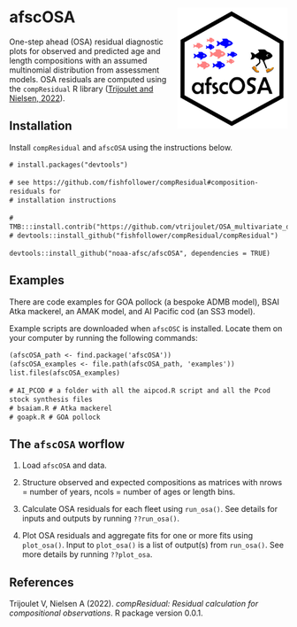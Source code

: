 # afscOSA <img src="man/logo.jpg" align="right" alt="" width="200" />

One-step ahead (OSA) residual diagnostic plots for observed and predicted age and length compositions with an assumed multinomial distribution from assessment models. OSA residuals are computed using the `compResidual` R library ([Trijoulet and Nielsen, 2022](https://github.com/fishfollower/compResidual)).

## Installation

Install `compResidual` and `afscOSA` using the instructions below. 

```
# install.packages("devtools")

# see https://github.com/fishfollower/compResidual#composition-residuals for
# installation instructions

# TMB:::install.contrib("https://github.com/vtrijoulet/OSA_multivariate_dists/archive/main.zip")
# devtools::install_github("fishfollower/compResidual/compResidual")

devtools::install_github("noaa-afsc/afscOSA", dependencies = TRUE)

```

## Examples

There are code examples for GOA pollock (a bespoke ADMB model), BSAI Atka mackerel, an AMAK model, and AI Pacific cod (an SS3 model). 

Example scripts are downloaded when `afscOSC` is installed. Locate them on your computer by running the following commands:

```
(afscOSA_path <- find.package('afscOSA'))
(afscOSA_examples <- file.path(afscOSA_path, 'examples'))
list.files(afscOSA_examples)

# AI_PCOD # a folder with all the aipcod.R script and all the Pcod stock synthesis files
# bsaiam.R # Atka mackerel
# goapk.R # GOA pollock

```

## The `afscOSA` worflow

1.  Load `afscOSA` and data.

2.  Structure observed and expected compositions as matrices with nrows = number of years, ncols = number of ages or length bins.

3.  Calculate OSA residuals for each fleet using `run_osa()`. See details for inputs and outputs by running `??run_osa()`.

4.  Plot OSA residuals and aggregate fits for one or more fits using `plot_osa()`. Input to `plot_osa()` is a list of output(s) from `run_osa()`. See more details by running `??plot_osa`.

## References

Trijoulet V, Nielsen A (2022). _compResidual: Residual calculation for
  compositional observations_. R package version 0.0.1.
